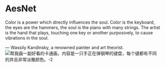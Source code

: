 # AesNet

Color is a power which directly influences the soul. Color is the keyboard, the eyes are the hammers, the soul is the piano with many strings. The artist is the hand that plays, touching one key or another purposively, to cause vibrations in the soul.

— Wassily Kandinsky, a renowned painter and art theorist.
![帮我画一副好看的卡通画，内容是一只手正在弹钢琴的键盘，每个键都有不同的并且非常淡雅颜色。-2](https://github.com/yipoh/AesVib/assets/124764227/ed2ce774-1b3e-4e68-9a40-562cabd44f9c)



